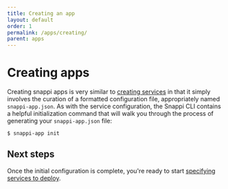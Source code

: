 ```yaml
---
title: Creating an app
layout: default
order: 1
permalink: /apps/creating/
parent: apps
---
```


# Creating apps
Creating snappi apps is very similar to [creating services](/services/creating) in that it simply involves the curation 
of a formatted configuration file, appropriately named `snappi-app.json`. As with the service configuration, the Snappi 
CLI contains a helpful initialization command that will walk you through the process of generating your `snappi-app.json` 
file:

```
$ snappi-app init
```

## Next steps
Once the initial configuration is complete, you're ready to start [specifying services to deploy](/apps/specifying_services). 